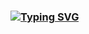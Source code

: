 ###                   [![Typing SVG](https://readme-typing-svg.demolab.com?font=Ubuntu&size=25&pause=1000&center=true&vCenter=true&random=false&width=435&lines=Hi+there!+%F0%9F%91%8B+It's+Diko;System.out.println(+%22Hello+World%22+))](https://git.io/typing-svg)

<!--
**Daieenbo/Daieenbo** is a ✨ _special_ ✨ repository because its `README.md` (this file) appears on your GitHub profile.

Here are some ideas to get you started:

- 🔭 I’m currently working on ...
- 🌱 I’m currently learning ...
- 👯 I’m looking to collaborate on ...
- 🤔 I’m looking for help with ...
- 💬 Ask me about ...
- 📫 How to reach me: ...
- 😄 Pronouns: ...
- ⚡ Fun fact: ...
-->
